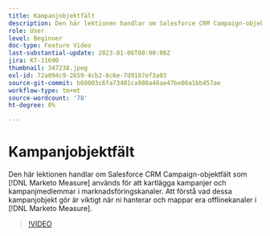 ```yaml
---
title: Kampanjobjektfält
description: Den här lektionen handlar om Salesforce CRM Campaign-objektfält som [!DNL Marketo Measure] används för att kartlägga kampanjer och kampanjmedlemmar i marknadsföringskanaler. Att förstå vad dessa kampanjobjekt gör är viktigt när ni hanterar och mappar era offlinekanaler i [!DNL Marketo Measure].
role: User
level: Beginner
doc-type: Feature Video
last-substantial-update: 2023-01-06T00:00:00Z
jira: KT-11690
thumbnail: 347238.jpeg
exl-id: 72a094c9-2659-4cb2-8c6e-7d9187ef3a03
source-git-commit: b60003c6fa73401ca980a46ae47be00a1bb457ae
workflow-type: tm+mt
source-wordcount: '78'
ht-degree: 0%

---
```


# Kampanjobjektfält

Den här lektionen handlar om Salesforce CRM Campaign-objektfält som [!DNL Marketo Measure] används för att kartlägga kampanjer och kampanjmedlemmar i marknadsföringskanaler. Att förstå vad dessa kampanjobjekt gör är viktigt när ni hanterar och mappar era offlinekanaler i [!DNL Marketo Measure].

>[!VIDEO](https://video.tv.adobe.com/v/347238/?quality=12&learn=on)
